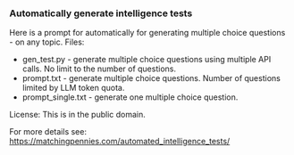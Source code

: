 ### Automatically generate intelligence tests

Here is a prompt for automatically for generating multiple choice questions - on any topic. Files:

 * gen_test.py - generate multiple choice questions using multiple API calls. No limit to the number of questions.
 * prompt.txt - generate multiple choice questions. Number of questions limited by LLM token quota.
 * prompt_single.txt - generate one multiple choice question.

License: This is in the public domain.

For more details see: https://matchingpennies.com/automated_intelligence_tests/
